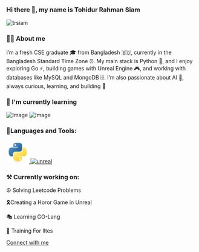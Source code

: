 <h3 align="left">Hi there 👋, my name is Tohidur Rahman Siam</h3>
<p align="left"> <img src="https://komarev.com/ghpvc/?username=trsiam&label=Profile%20views&color=0e75b6&style=flat" alt="trsiam" /> </p>
<h3>🙋‍♂️ About me </h3>
<h10 align="center">I’m a fresh CSE graduate 🎓 from Bangladesh 🇧🇩, currently in the Bangladesh Standard Time Zone ⏰. My main stack is Python 🐍, and I enjoy exploring Go ⚡, building games with Unreal Engine 🎮, and working with databases like MySQL and MongoDB 🗄️. I’m also passionate about AI 🤖, always curious, learning, and building 🚀</h10>
<h3>🌴 I'm currently learning</h3>
<img width="120" height="120" alt="Image" src="https://github.com/user-attachments/assets/4be8e827-acb8-45e8-be12-5d3e2fdb040f" />
<img width="120" height="120" alt="Image" src="https://github.com/user-attachments/assets/739704ce-5fff-4097-acd4-a89e0657ef74" />
<p align="left">
</p>

<h3 align="left">🔨Languages and Tools:</h3>
<p align="left"> <a href="https://www.python.org" target="_blank" rel="noreferrer"> <img src="https://raw.githubusercontent.com/devicons/devicon/master/icons/python/python-original.svg" alt="python" width="60" height="60"/> </a> <a href="https://unrealengine.com/" target="_blank" rel="noreferrer"> <img src="https://raw.githubusercontent.com/kenangundogan/fontisto/036b7eca71aab1bef8e6a0518f7329f13ed62f6b/icons/svg/brand/unreal-engine.svg" alt="unreal" width="60" height="60"/> </a> </p>

<h3 align="left">⚒ Currently working on:</h3>

<h10 align="left">☮ Solving Leetcode Problems </h10>

<h10 align="left">🎗Creating a Horor Game in Unreal  </h10>

<h10 align="left">🎭 Learning GO-Lang </h10>

<h10 align="left">🎡 Training For Iltes</h10>


 <a href="mailto:trsiam3468@gmail.com">Connect with me</a>
